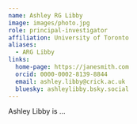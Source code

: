 ```yaml
---
name: Ashley RG Libby
image: images/photo.jpg
role: principal-investigator
affiliation: University of Toronto
aliases:
  - ARG Libby
links:
  home-page: https://janesmith.com
  orcid: 0000-0002-8139-8844
  email: ashley.libby@crick.ac.uk
  bluesky: ashleylibby.bsky.social
---
```


Ashley Libby is ...
